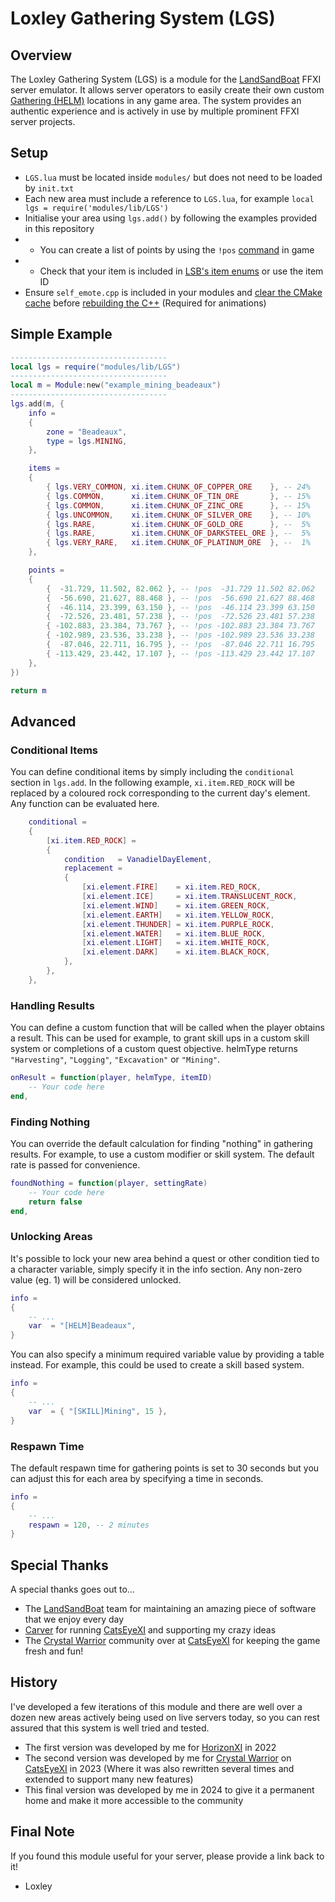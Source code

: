 # Loxley Gathering System (LGS)

## Overview
The Loxley Gathering System (LGS) is a module for the [LandSandBoat](https://github.com/LandSandBoat/server) FFXI server emulator. It allows server operators to easily create their own custom [Gathering (HELM)](https://www.bg-wiki.com/ffxi/Category:Gathering) locations in any game area. The system provides an authentic experience and is actively in use by multiple prominent FFXI server projects.

## Setup
* `LGS.lua` must be located inside `modules/` but does not need to be loaded by `init.txt`
* Each new area must include a reference to `LGS.lua`, for example `local lgs = require('modules/lib/LGS')`
* Initialise your area using `lgs.add()` by following the examples provided in this repository
* * You can create a list of points by using the `!pos` [command](https://github.com/LandSandBoat/server/blob/base/scripts/commands/pos.lua) in game
* * Check that your item is included in [LSB's item enums](https://github.com/LandSandBoat/server/blob/base/scripts/enum/item.lua) or use the item ID
* Ensure `self_emote.cpp` is included in your modules and [clear the CMake cache](https://github.com/LandSandBoat/server/wiki/Module-Guide#cpp-modules) before [rebuilding the C++](https://github.com/LandSandBoat/server/wiki/Quick-Start-Guide) (Required for animations)

## Simple Example
```lua
-----------------------------------
local lgs = require("modules/lib/LGS")
-----------------------------------
local m = Module:new("example_mining_beadeaux")
-----------------------------------
lgs.add(m, {
    info =
    {
        zone = "Beadeaux",
        type = lgs.MINING,
    },

    items =
    {
        { lgs.VERY_COMMON, xi.item.CHUNK_OF_COPPER_ORE    }, -- 24%
        { lgs.COMMON,      xi.item.CHUNK_OF_TIN_ORE       }, -- 15%
        { lgs.COMMON,      xi.item.CHUNK_OF_ZINC_ORE      }, -- 15%
        { lgs.UNCOMMON,    xi.item.CHUNK_OF_SILVER_ORE    }, -- 10%
        { lgs.RARE,        xi.item.CHUNK_OF_GOLD_ORE      }, --  5%
        { lgs.RARE,        xi.item.CHUNK_OF_DARKSTEEL_ORE }, --  5%
        { lgs.VERY_RARE,   xi.item.CHUNK_OF_PLATINUM_ORE  }, --  1%
    },

    points =
    {
        {  -31.729, 11.502, 82.062 }, -- !pos  -31.729 11.502 82.062
        {  -56.690, 21.627, 88.468 }, -- !pos  -56.690 21.627 88.468
        {  -46.114, 23.399, 63.150 }, -- !pos  -46.114 23.399 63.150
        {  -72.526, 23.481, 57.238 }, -- !pos  -72.526 23.481 57.238
        { -102.883, 23.384, 73.767 }, -- !pos -102.883 23.384 73.767
        { -102.989, 23.536, 33.238 }, -- !pos -102.989 23.536 33.238
        {  -87.046, 22.711, 16.795 }, -- !pos  -87.046 22.711 16.795
        { -113.429, 23.442, 17.107 }, -- !pos -113.429 23.442 17.107
    },
})

return m
```

## Advanced

### Conditional Items
You can define conditional items by simply including the `conditional` section in `lgs.add`. In the following example, `xi.item.RED_ROCK` will be replaced by a coloured rock corresponding to the current day's element. Any function can be evaluated here.
```lua
    conditional =
    {
        [xi.item.RED_ROCK] =
        {
            condition   = VanadielDayElement,
            replacement =
            {
                [xi.element.FIRE]    = xi.item.RED_ROCK,
                [xi.element.ICE]     = xi.item.TRANSLUCENT_ROCK,
                [xi.element.WIND]    = xi.item.GREEN_ROCK,
                [xi.element.EARTH]   = xi.item.YELLOW_ROCK,
                [xi.element.THUNDER] = xi.item.PURPLE_ROCK,
                [xi.element.WATER]   = xi.item.BLUE_ROCK,
                [xi.element.LIGHT]   = xi.item.WHITE_ROCK,
                [xi.element.DARK]    = xi.item.BLACK_ROCK,
            },
        },
    },
```

### Handling Results
You can define a custom function that will be called when the player obtains a result. This can be used for example, to grant skill ups in a custom skill system or completions of a custom quest objective. helmType returns `"Harvesting"`, `"Logging"`, `"Excavation"` or `"Mining"`.
```lua
onResult = function(player, helmType, itemID)
    -- Your code here
end,
```

### Finding Nothing
You can override the default calculation for finding "nothing" in gathering results. For example, to use a custom modifier or skill system. The default rate is passed for convenience.
```lua
foundNothing = function(player, settingRate)
    -- Your code here
    return false
end,
```

### Unlocking Areas
It's possible to lock your new area behind a quest or other condition tied to a character variable, simply specify it in the info section. Any non-zero value (eg. 1) will be considered unlocked.
```lua
info =
{
    -- ...
    var  = "[HELM]Beadeaux",
}
```

You can also specify a minimum required variable value by providing a table instead. For example, this could be used to create a skill based system.
```lua
info =
{
    -- ...
    var  = { "[SKILL]Mining", 15 },
}
```

### Respawn Time
The default respawn time for gathering points is set to 30 seconds but you can adjust this for each area by specifying a time in seconds.
```lua
info =
{
    -- ...
    respawn = 120, -- 2 minutes
}
```

## Special Thanks
A special thanks goes out to...
* The [LandSandBoat](https://github.com/LandSandBoat/server) team for maintaining an amazing piece of software that we enjoy every day
* [Carver](https://github.com/catseyexi) for running [CatsEyeXI](https://www.catseyexi.com/) and supporting my crazy ideas
* The [Crystal Warrior](https://www.catseyexi.com/cw) community over at [CatsEyeXI](https://www.catseyexi.com/) for keeping the game fresh and fun!

## History
I've developed a few iterations of this module and there are well over a dozen new areas actively being used on live servers today, so you can rest assured that this system is well tried and tested.

* The first version was developed by me for [HorizonXI](https://horizonxi.com/) in 2022
* The second version was developed by me for [Crystal Warrior](https://www.catseyexi.com/cw) on [CatsEyeXI](https://www.catseyexi.com/) in 2023
(Where it was also rewritten several times and extended to support many new features)
* This final version was developed by me in 2024 to give it a permanent home and make it more accessible to the community

## Final Note
If you found this module useful for your server, please provide a link back to it!
- Loxley
